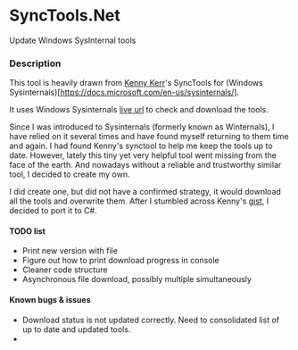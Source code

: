 # SyncTools.Net
Update Windows SysInternal tools

### Description
This tool is heavily drawn from [Kenny Kerr](https://github.com/kennykerr)'s SyncTools for (Windows Sysinternals)[https://docs.microsoft.com/en-us/sysinternals/].

It uses Windows Sysinternals [live url](https://live.sysinternals.com/) to check and download the tools.

Since I was introduced to Sysinternals (formerly known as Winternals), I have relied on it several times and have found myself returning to them time and again. I had found Kenny's synctool to help me keep the tools up to date. However, lately this tiny yet very helpful tool went missing from the face of the earth. And nowadays without a reliable and trustworthy similar tool, I decided to create my own.

I did create one, but did not have a confirmed strategy, it would download all the tools and overwrite them. After I stumbled across Kenny's [gist](https://gist.github.com/kennykerr/d72b59a7674001f51431cb973df84cdd), I decided to port it to C#.

#### TODO list
- Print new version with file
- Figure out how to print download progress in console
- Cleaner code structure
- Asynchronous file download, possibly multiple simultaneously

#### Known bugs & issues
- Download status is not updated correctly. Need to consolidated list of up to date and updated tools.
- 
